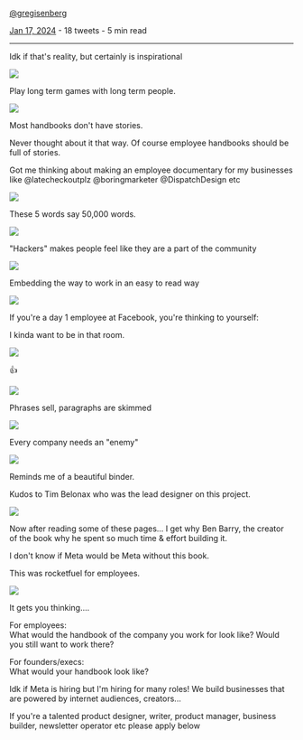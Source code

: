 [@gregisenberg](https://twitter.com/gregisenberg)

[Jan 17, 2024](https://twitter.com/gregisenberg/status/1747711217890726051) - 18 tweets - 5 min read

---

Idk if that's reality, but certainly is inspirational

![](https://pbs.twimg.com/media/GEEawuUW0AAwwAc.jpg)

Play long term games with long term people.

![](https://pbs.twimg.com/media/GEEbTGHWcAArDPs.jpg)

Most handbooks don't have stories.

Never thought about it that way. Of course employee handbooks should be full of stories.

Got me thinking about making an employee documentary for my businesses like @latecheckoutplz @boringmarketer @DispatchDesign etc

![](https://pbs.twimg.com/media/GEEbiB8WgAAeORQ.jpg)

These 5 words say 50,000 words.

![](https://pbs.twimg.com/media/GEEbwX0WQAAi31m.jpg)

"Hackers" makes people feel like they are a part of the community

![](https://pbs.twimg.com/media/GEEb1hoWMAABYK0.jpg)

Embedding the way to work in an easy to read way

![](https://pbs.twimg.com/media/GEEb7qDXwAADkp1.jpg)

If you're a day 1 employee at Facebook, you're thinking to yourself:

I kinda want to be in that room.

![](https://pbs.twimg.com/media/GEEcBo-W0AIszgE.jpg)

👍

![](https://pbs.twimg.com/media/GEEcE1ZXkAAWK6W.jpg)

Phrases sell, paragraphs are skimmed

![](https://pbs.twimg.com/media/GEEcQWGWMAAdkDn.jpg)

Every company needs an "enemy"

![](https://pbs.twimg.com/media/GEEcXpXWsAAK2xn.jpg)

Reminds me of a beautiful binder.

Kudos to Tim Belonax who was the lead designer on this project.

![](https://pbs.twimg.com/media/GEEceUNWQAAUqFq.jpg)

Now after reading some of these pages... I get why Ben Barry, the creator of the book why he spent so much time & effort building it.

I don't know if Meta would be Meta without this book.

This was rocketfuel for employees.

![](https://pbs.twimg.com/media/GEEcsboW0AAM2OE.png)

It gets you thinking....

For employees:  
What would the handbook of the company you work for look like? Would you still want to work there?

For founders/execs:  
What would your handbook look like?

Idk if Meta is hiring but I'm hiring for many roles! We build businesses that are powered by internet audiences, creators...

If you're a talented product designer, writer, product manager, business builder, newsletter operator etc please apply below
